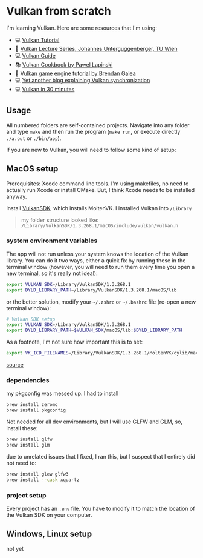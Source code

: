 # Vulkan from scratch

I'm learning Vulkan. Here are some resources that I'm using:

- 💻 [Vulkan Tutorial](https://vulkan-tutorial.com/)
- 🎥 [Vulkan Lecture Series, Johannes Unterguggenberger, TU Wien](https://www.youtube.com/playlist?list=PLmIqTlJ6KsE1Jx5HV4sd2jOe3V1KMHHgn)
- 💻 [Vulkan Guide](https://vkguide.dev/)
- 📚 [Vulkan Cookbook by Pawel Lapinski](https://www.packtpub.com/product/vulkan-cookbook/9781786468154)
- 🎥 [Vulkan game engine tutorial by Brendan Galea](https://www.youtube.com/watch?v=Y9U9IE0gVHA&list=PL8327DO66nu9qYVKLDmdLW_84-yE4auCR&index=1&pp=iAQB)
- 💻 [Yet another blog explaining Vulkan synchronization](https://themaister.net/blog/2019/08/14/yet-another-blog-explaining-vulkan-synchronization/)
- 💻 [Vulkan in 30 minutes](https://renderdoc.org/vulkan-in-30-minutes.html)

## Usage

All numbered folders are self-contained projects. Navigate into any folder and type `make` and then run the program (`make run`, or execute directly `./a.out` or `./bin/app`).

If you are new to Vulkan, you will need to follow some kind of setup:

## MacOS setup

Prerequisites: Xcode command line tools. I'm using makefiles, no need to actually run Xcode or install CMake. But, I think Xcode needs to be installed anyway.

Install [VulkanSDK](https://vulkan.lunarg.com/sdk/home#mac), which installs MoltenVK. I installed Vulkan into `/Library`

> my folder structure looked like: `/Library/VulkanSDK/1.3.268.1/macOS/include/vulkan/vulkan.h`

### system environment variables

The app will not run unless your system knows the location of the Vulkan library. You can do it two ways, either a quick fix by running these in the terminal window (however, you will need to run them every time you open a new terminal, so it's really not ideal):

```sh
export VULKAN_SDK=/Library/VulkanSDK/1.3.268.1
export DYLD_LIBRARY_PATH=/Library/VulkanSDK/1.3.268.1/macOS/lib
```

or the better solution, modify your `~/.zshrc` or `~/.bashrc` file (re-open a new terminal window):

```sh
# Vulkan SDK setup
export VULKAN_SDK=/Library/VulkanSDK/1.3.268.1
export DYLD_LIBRARY_PATH=$VULKAN_SDK/macOS/lib:$DYLD_LIBRARY_PATH
```

As a footnote, I'm not sure how important this is to set:

```sh
export VK_ICD_FILENAMES=/Library/VulkanSDK/1.3.268.1/MoltenVK/dylib/macOS/MoltenVK_icd.json
```

[source](https://www.reddit.com/r/vulkan/comments/ztxjtw/vulkan_sdk_on_mac_vscode_isnt_working/)

### dependencies

my pkgconfig was messed up. I had to install

```sh
brew install zeromq
brew install pkgconfig
```

Not needed for all dev environments, but I will use GLFW and GLM, so, install these:

```sh
brew install glfw
brew install glm
```

due to unrelated issues that I fixed, I ran this, but I suspect that I entirely did not need to:

```sh
brew install glew glfw3
brew install --cask xquartz
```

### project setup

Every project has an `.env` file. You have to modify it to match the location of the Vulkan SDK on your computer.

## Windows, Linux setup

not yet
